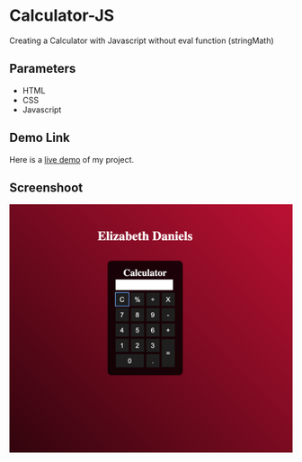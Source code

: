 # Calculator-JS
Creating a Calculator with Javascript without eval function (stringMath)

## Parameters
- HTML 
- CSS
- Javascript

## Demo Link
Here is a [live demo](https://ed-calculatorjs.web.app/) of my project.

## Screenshoot
![Screenshoot of the project](https://github.com/elydaniels/Calculator-JS/blob/06009790b6e3ee76c308cca63d007f955dbe9c0b/Screen%20Shot%202022-07-26%20at%205.41.47%20PM.png)

